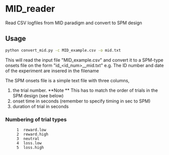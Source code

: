 # MID_reader
Read CSV logfiles from MID paradigm and convert to SPM design


## Usage 

```sh
python convert_mid.py -c MID_example.csv -o mid.txt
```

This will read the input file "MID_example.csv" and convert it to a
SPM-type onsets file on the form "id_<id_num>_<datestr>_mid.txt" e.g. 
The ID number and date of the experiment are insered in the filename 

The SPM onsets file is a simple text file with three columns, 
1. the trial number. **Note ** This has to match the order of trials in the SPM design (see below) 
2. onset time in seconds (remember to specify timing in sec to SPM)
3. duration of trial in seconds

### Numbering of trial types
```
     1  reward.low
     2  reward.high
     3  neutral
     4  loss.low
     5  loss.high
```

